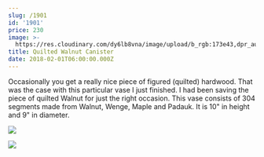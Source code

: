 ```yaml
---
slug: /1901
id: '1901'
price: 230
image: >-
  https://res.cloudinary.com/dy6lb8vna/image/upload/b_rgb:173e43,dpr_auto/v1/GB%20Bowlworks%20Gallery/DSC_3211a.jpg
title: Quilted Walnut Canister
date: 2018-02-01T06:00:00.000Z
---
```

Occasionally you get a really nice piece of figured (quilted) hardwood.  That was the case with this particular vase I just finished.  I had been saving the piece of quilted Walnut for just the right occasion. This vase consists of 304 segments made from Walnut, Wenge, Maple and Padauk. It is 10" in height and 9" in diameter.

![](https://res.cloudinary.com/dy6lb8vna/image/upload/v1548276581/GB%20Bowlworks%20Gallery/DSC_3204a.jpg)

![](https://res.cloudinary.com/dy6lb8vna/image/upload/v1549252679/GB%20Bowlworks%20Gallery/IMG_3119.jpg)
